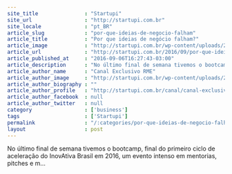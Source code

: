 ```yaml
---
site_title               : "Startupi"
site_url                 : "http://startupi.com.br"
site_locale              : "pt_BR"
article_slug             : "por-que-ideias-de-negocio-falham"
article_title            : "Por que ideias de negócio falham?"
article_image            : "http://startupi.com.br/wp-content/uploads/2016/09/ideias-870x250.jpg"
article_url              : "http://startupi.com.br/2016/09/por-que-ideias-de-negocio-falham/"
article_published_at     : "2016-09-06T16:27:43-03:00"
article_description      : "No último final de semana tivemos o bootcamp, final do primeiro ciclo de aceleração do InovAtiva Brasil em 2016, um evento intenso em mentorias, pitches e m..."
article_author_name      : "Canal Exclusivo RME"
article_author_image     : "http://startupi.com.br/wp-content/uploads/2016/03/Marystela-Barbosa_avatar_1456861248-170x170.jpg"
article_author_biography : ""
article_author_profile   : "http://startupi.com.br/canal/canal-exclusivo-rme/"
article_author_facebook  : null
article_author_twitter   : null
category                 : ['business']
tags                     : ['Startupi']
permalink                : "/:categories/por-que-ideias-de-negocio-falham/"
layout                   : post
---
```


No último final de semana tivemos o bootcamp, final do primeiro ciclo de aceleração do InovAtiva Brasil em 2016, um evento intenso em mentorias, pitches e m...
